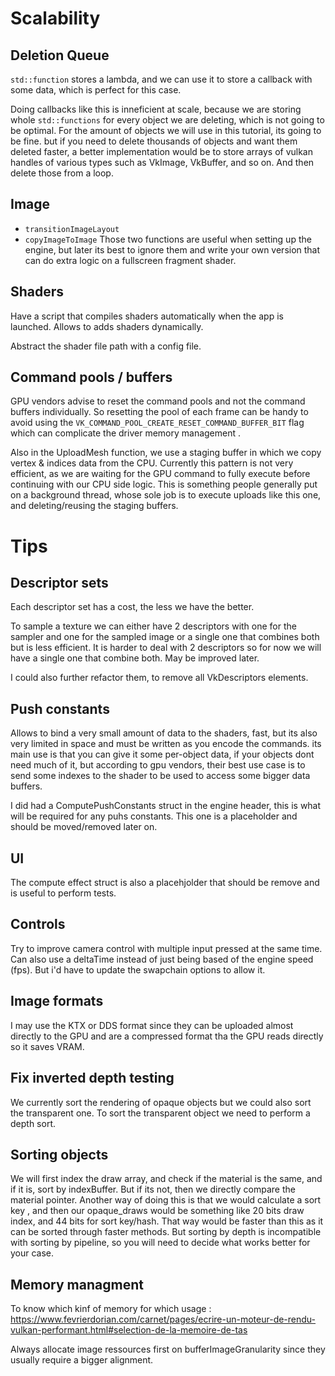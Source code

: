 # Scalability

## Deletion Queue

`std::function` stores a lambda, and we can use it to store a callback with some data, which is perfect for this case.

Doing callbacks like this is inneficient at scale, because we are storing whole `std::functions` for every object we are deleting, which is not going to be optimal. For the amount of objects we will use in this tutorial, its going to be fine. but if you need to delete thousands of objects and want them deleted faster, a better implementation would be to store arrays of vulkan handles of various types such as VkImage, VkBuffer, and so on. And then delete those from a loop.

## Image

- `transitionImageLayout`
- `copyImageToImage`
  Those two functions are useful when setting up the engine, but later its best to ignore them and write your own version that can do extra logic on a fullscreen fragment shader.

## Shaders

Have a script that compiles shaders automatically when the app is launched. Allows to adds shaders dynamically.

Abstract the shader file path with a config file.

## Command pools / buffers

GPU vendors advise to reset the command pools and not the command buffers individually.
So resetting the pool of each frame can be handy to avoid using the `VK_COMMAND_POOL_CREATE_RESET_COMMAND_BUFFER_BIT` flag which can complicate the driver memory management .

Also in the UploadMesh function, we use a staging buffer in which we copy vertex & indices data from the CPU. Currently this pattern is not very efficient, as we are waiting for the GPU command to fully execute before continuing with our CPU side logic. This is something people generally put on a background thread, whose sole job is to execute uploads like this one, and deleting/reusing the staging buffers.

# Tips

## Descriptor sets

Each descriptor set has a cost, the less we have the better.

To sample a texture we can either have 2 descriptors with one for the sampler and one for the sampled image or a single one that combines both but is less efficient. It is harder to deal with 2 descriptors so for now we will have a single one that combine both. May be improved later.

I could also further refactor them, to remove all VkDescriptors elements.

## Push constants

Allows to bind a very small amount of data to the shaders, fast, but its also very limited in space and must be written as you encode the commands. its main use is that you can give it some per-object data, if your objects dont need much of it, but according to gpu vendors, their best use case is to send some indexes to the shader to be used to access some bigger data buffers.

I did had a ComputePushConstants struct in the engine header, this is what will be required for any puhs constants. This one is a placeholder and should be moved/removed later on.

## UI
The compute effect struct is also a placehjolder that should be remove and is useful to perform tests.

## Controls
Try to improve camera control with multiple input pressed at the same time.
Can also use a deltaTime instead of just being based of the engine speed (fps). But i'd have to update the swapchain options to allow it.

## Image formats
I may use the KTX or DDS format since they can be uploaded almost directly to the GPU and are a compressed format tha the GPU reads directly so it saves VRAM.

## Fix inverted depth testing
We currently sort the rendering of opaque objects but we could also sort the transparent one. To sort the transparent object we need to perform a depth sort.

## Sorting objects
We will first index the draw array, and check if the material is the same, and if it is, sort by indexBuffer. But if its not, then we directly compare the material pointer. Another way of doing this is that we would calculate a sort key , and then our opaque_draws would be something like 20 bits draw index, and 44 bits for sort key/hash. That way would be faster than this as it can be sorted through faster methods.
But sorting by depth is incompatible with sorting by pipeline, so you will need to decide what works better for your case.

## Memory managment
To know which kinf of memory for which usage :
https://www.fevrierdorian.com/carnet/pages/ecrire-un-moteur-de-rendu-vulkan-performant.html#selection-de-la-memoire-de-tas

Always allocate image ressources first on bufferImageGranularity since they usually require a bigger alignment.
  
